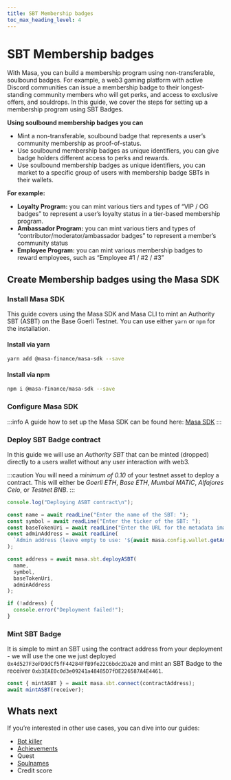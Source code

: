 ```yaml
---
title: SBT Membership badges
toc_max_heading_level: 4
---
```


# SBT Membership badges

With Masa, you can build a membership program using non-transferable, soulbound badges. For example, a web3 gaming platform with active Discord communities can issue a membership badge to their longest-standing community members who will get perks, and access to exclusive offers, and souldrops. In this guide, we cover the steps for setting up a membership program using SBT Badges.

**Using soulbound membership badges you can**

- Mint a non-transferable, soulbound badge that represents a user’s community membership as proof-of-status.
- Use soulbound membership badges as unique identifiers, you can give badge holders different access to perks and rewards.
- Use soulbound membership badges as unique identifiers, you can market to a specific group of users with membership badge SBTs in their wallets.

**For example:**
  - **Loyalty Program:** you can mint various tiers and types of “VIP / OG badges” to represent a user’s loyalty status in a tier-based membership program. 
  - **Ambassador Program:** you can mint various tiers and types of “contributor/moderator/ambassador badges” to represent a member’s community status
  - **Employee Program:** you can mint various membership badges to reward employees, such as “Employee #1 / #2 / #3”

## Create Membership badges using the Masa SDK

### Install Masa SDK

This guide covers using the Masa SDK and Masa CLI to mint an Authority SBT (ASBT) on the Base Goerli Testnet. You can use either `yarn` or `npm` for the installation.

#### Install via yarn

```bash
yarn add @masa-finance/masa-sdk --save
```

#### Install via npm

```bash
npm i @masa-finance/masa-sdk --save
```

### Configure Masa SDK

:::info
A guide how to set up the Masa SDK can be found here: [Masa SDK](../developers/sdk/README.md#usage)
:::

### Deploy SBT Badge contract

In this guide we will use an _Authority SBT_ that can be minted (dropped) directly to a users wallet without any user interaction with web3.

:::caution
You will need a *minimum of 0.10* of your testnet asset to deploy a contract. This will either be _Goerli ETH_, _Base ETH_, _Mumbai MATIC_, _Alfajores Celo_, or _Testnet BNB_.
:::

```typescript
console.log("Deploying ASBT contract\n");

const name = await readLine("Enter the name of the SBT: ");
const symbol = await readLine("Enter the ticker of the SBT: ");
const baseTokenUri = await readLine("Enter the URL for the metadata image: ");
const adminAddress = await readLine(
  `Admin address (leave empty to use: '${await masa.config.wallet.getAddress()}'): `
);

const address = await masa.sbt.deployASBT(
  name,
  symbol,
  baseTokenUri,
  adminAddress
);

if (!address) {
  console.error("Deployment failed!");
}
```

### Mint SBT Badge

It is simple to mint an SBT using the contract address from your deployment - we will use the one we just deployed `0x4d527F3eFD9dCf5fF44284FfB9fe22C6bdc2Da20` and mint an SBT Badge to the receiver `0xb3EAE0c0d3e09241a48485D7fDE226587A4E4461`.

```typescript
const { mintASBT } = await masa.sbt.connect(contractAddress);
await mintASBT(receiver);
```

## Whats next

If you’re interested in other use cases, you can dive into our guides:

- [Bot killer](./bot-killer.md)
- [Achievements](./achievement-badges.md)
- Quest
- [Soulnames](./soul-names.md)
- Credit score